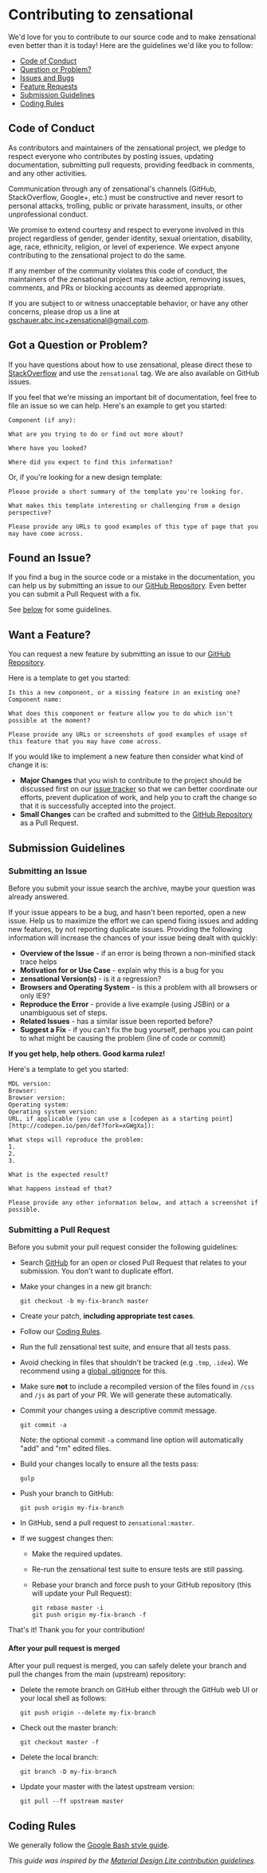 # Contributing to zensational

We'd love for you to contribute to our source code and to make zensational even better than it is today!
Here are the guidelines we'd like you to follow:

 - [Code of Conduct](#coc)
 - [Question or Problem?](#question)
 - [Issues and Bugs](#issue)
 - [Feature Requests](#feature)
 - [Submission Guidelines](#submit)
 - [Coding Rules](#rules)

## <a name="coc"></a> Code of Conduct

As contributors and maintainers of the zensational project, we pledge to respect everyone who contributes by posting
issues, updating documentation, submitting pull requests, providing feedback in comments, and any other activities.

Communication through any of zensational's channels (GitHub, StackOverflow, Google+, etc.) must be constructive and
never resort to personal attacks, trolling, public or private harassment, insults, or other unprofessional conduct.

We promise to extend courtesy and respect to everyone involved in this project regardless of gender, gender identity,
sexual orientation, disability, age, race, ethnicity, religion, or level of experience.
We expect anyone contributing to the zensational project to do the same.

If any member of the community violates this code of conduct, the maintainers of the zensational project may take
action, removing issues, comments, and PRs or blocking accounts as deemed appropriate.

If you are subject to or witness unacceptable behavior, or have any other concerns, please drop us a line at
gschauer.abc.inc+zensational@gmail.com.

## <a name="question"></a> Got a Question or Problem?

If you have questions about how to use zensational, please direct these to [StackOverflow][stackoverflow] and use the
`zensational` tag. We are also available on GitHub issues.

If you feel that we're missing an important bit of documentation, feel free to file an issue so we can help.
Here's an example to get you started:

```
Component (if any):

What are you trying to do or find out more about?

Where have you looked?

Where did you expect to find this information?
```

Or, if you're looking for a new design template:

```
Please provide a short summary of the template you're looking for.

What makes this template interesting or challenging from a design perspective?

Please provide any URLs to good examples of this type of page that you may have come across.
```

## <a name="issue"></a> Found an Issue?
If you find a bug in the source code or a mistake in the documentation, you can help us by submitting an issue to our
[GitHub Repository][github]. Even better you can submit a Pull Request with a fix.

See [below](#submit) for some guidelines.

## <a name="feature"></a> Want a Feature?
You can request a new feature by submitting an issue to our [GitHub Repository][github].

Here is a template to get you started:

```
Is this a new component, or a missing feature in an existing one?
Component name:

What does this component or feature allow you to do which isn't possible at the moment?

Please provide any URLs or screenshots of good examples of usage of this feature that you may have come across.
```

If you would like to implement a new feature then consider what kind of change it is:

* **Major Changes** that you wish to contribute to the project should be discussed first on our
[issue tracker][] so that we can better coordinate our efforts, prevent
duplication of work, and help you to craft the change so that it is successfully accepted into the
project.
* **Small Changes** can be crafted and submitted to the [GitHub Repository][github] as a Pull Request.

## <a name="submit"></a> Submission Guidelines

### Submitting an Issue
Before you submit your issue search the archive, maybe your question was already answered.

If your issue appears to be a bug, and hasn't been reported, open a new issue.
Help us to maximize the effort we can spend fixing issues and adding new
features, by not reporting duplicate issues.  Providing the following information will increase the
chances of your issue being dealt with quickly:

* **Overview of the Issue** - if an error is being thrown a non-minified stack trace helps
* **Motivation for or Use Case** - explain why this is a bug for you
* **zensational Version(s)** - is it a regression?
* **Browsers and Operating System** - is this a problem with all browsers or only IE9?
* **Reproduce the Error** - provide a live example (using JSBin) or a unambiguous set of steps.
* **Related Issues** - has a similar issue been reported before?
* **Suggest a Fix** - if you can't fix the bug yourself, perhaps you can point to what might be
  causing the problem (line of code or commit)

**If you get help, help others. Good karma rulez!**

Here's a template to get you started:

```
MDL version:
Browser:
Browser version:
Operating system:
Operating system version:
URL, if applicable (you can use a [codepen as a starting point][http://codepen.io/pen/def?fork=xGWgXa]):

What steps will reproduce the problem:
1.
2.
3.

What is the expected result?

What happens instead of that?

Please provide any other information below, and attach a screenshot if possible.
```

### Submitting a Pull Request
Before you submit your pull request consider the following guidelines:

* Search [GitHub](https://github.com/abc-inc/zensational/pulls) for an open or closed Pull Request that relates to your
submission. You don't want to duplicate effort.
* Make your changes in a new git branch:

     ```shell
     git checkout -b my-fix-branch master
     ```

* Create your patch, **including appropriate test cases**.
* Follow our [Coding Rules](#rules).
* Run the full zensational test suite, and ensure that all tests pass.
* Avoid checking in files that shouldn't be tracked (e.g `.tmp`, `.idea`). We recommend using a
[global .gitignore](https://help.github.com/articles/ignoring-files/#create-a-global-gitignore) for this.
* Make sure **not** to include a recompiled version of the files found in `/css` and `/js` as part of your PR.
We will generate these automatically.
* Commit your changes using a descriptive commit message.

     ```shell
     git commit -a
     ```
  Note: the optional commit `-a` command line option will automatically "add" and "rm" edited files.

* Build your changes locally to ensure all the tests pass:

    ```shell
   gulp
    ```

* Push your branch to GitHub:

    ```shell
    git push origin my-fix-branch
    ```

* In GitHub, send a pull request to `zensational:master`.
* If we suggest changes then:
  * Make the required updates.
  * Re-run the zensational test suite to ensure tests are still passing.
  * Rebase your branch and force push to your GitHub repository (this will update your Pull Request):

    ```shell
    git rebase master -i
    git push origin my-fix-branch -f
    ```

That's it! Thank you for your contribution!

#### After your pull request is merged

After your pull request is merged, you can safely delete your branch and pull the changes
from the main (upstream) repository:

* Delete the remote branch on GitHub either through the GitHub web UI or your local shell as follows:

    ```shell
    git push origin --delete my-fix-branch
    ```

* Check out the master branch:

    ```shell
    git checkout master -f
    ```

* Delete the local branch:

    ```shell
    git branch -D my-fix-branch
    ```

* Update your master with the latest upstream version:

    ```shell
    git pull --ff upstream master
    ```

## <a name="rules"></a> Coding Rules

We generally follow the [Google Bash style guide][bash-style-guide].

*This guide was inspired by the
[Material Design Lite contribution guidelines](https://github.com/google/material-design-lite/blob/mdl-1.x/CONTRIBUTING.md).*

[github]: https://github.com/abc-inc/zensational
[issue tracker]: https://github.com/abc-inc/zensational/issues
[bash-style-guide]: https://google.github.io/styleguide/shell.xml
[stackoverflow]: http://stackoverflow.com/questions/tagged/zensational
[global-gitignore]: https://help.github.com/articles/ignoring-files/#create-a-global-gitignore
